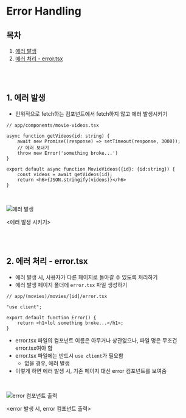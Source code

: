 # Error Handling

## 목차

1. [에러 발생](#1-에러-발생)
2. [에러 처리 - error.tsx](#2-에러-처리---errortsx)

<br>
<br>

## 1. 에러 발생

- 인위적으로 fetch하는 컴포넌트에서 fetch하지 않고 에러 발생시키기

```tsx
// app/components/movie-videos.tsx

async function getVideos(id: string) {
    await new Promise((response) => setTimeout(response, 3000));
    // 에러 보내기
    throw new Error('something broke...')
}

export default async function MovieVideos({id}: {id:string}) {
    const videos = await getVideos(id);
    return <h6>{JSON.stringify(videos)}</h6>
}
```

<br>

![에러 발생](../assets/img/Nextjs_throw_error.gif)

<에러 발생 시키기>

<br>
<br>

## 2. 에러 처리 - error.tsx

- 에러 발생 시, 사용자가 다른 페이지로 돌아갈 수 있도록 처리하기
- 에러 발생 페이지 폴더에 `error.tsx` 파일 생성하기

```tsx
// app/(movies)/movies/[id]/error.tsx

"use client";

export default function Error() {
    return <h1>lol something broke...</h1>;
}
```

- error.tsx 파일의 컴포넌트 이름은 아무거나 상관없으나, 파일 명은 무조건 error.tsx여야 함
- error.tsx 파일에는 반드시 `use client`가 필요함
  - 없을 경우, 에러 발생
- 이렇게 하면 에러 발생 시, 기존 페이지 대신 error 컴포넌트를 보여줌

<br>

![error 컴포넌트 출력](../assets/img/Nextjs_error_component.gif)

<error 발생 시, error 컴포넌트 출력>
